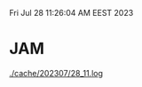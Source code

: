 Fri Jul 28 11:26:04 AM EEST 2023
# JAM
<a href='./cache/202307/28_11.log'>./cache/202307/28_11.log</a>
